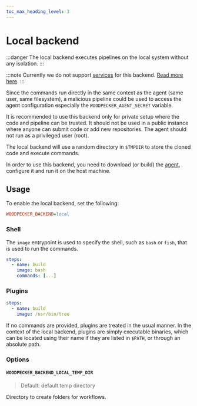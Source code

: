 ```yaml
---
toc_max_heading_level: 3
---
```


# Local backend

:::danger
The local backend executes pipelines on the local system without any isolation.
:::

:::note
Currently we do not support [services](../../usage/60-services.d) for this backend.
[Read more here](https://github.com/woodpecker-ci/woodpecker/issues/3095).
:::

Since the commands run directly in the same context as the agent (same user, same
filesystem), a malicious pipeline could be used to access the agent
configuration especially the `WOODPECKER_AGENT_SECRET` variable.

It is recommended to use this backend only for private setup where the code and
pipeline can be trusted. It should not be used in a public instance where
anyone can submit code or add new repositories. The agent should not run as a privileged user (root).

The local backend will use a random directory in `$TMPDIR` to store the cloned
code and execute commands.

In order to use this backend, you need to download (or build) the
[agent](https://github.com/woodpecker-ci/woodpecker/releases/latest), configure it and run it on the host machine.

## Usage

To enable the local backend, set the following:

```ini
WOODPECKER_BACKEND=local
```

### Shell

The `image` entrypoint is used to specify the shell, such as `bash` or `fish`, that is
used to run the commands.

```yaml title=".woodpecker.yaml"
steps:
  - name: build
    image: bash
    commands: [...]
```

### Plugins

```yaml
steps:
  - name: build
    image: /usr/bin/tree
```

If no commands are provided, plugins are treated in the usual manner.
In the context of the local backend, plugins are simply executable binaries, which can be located using their name if they are listed in `$PATH`, or through an absolute path.

### Options

#### `WOODPECKER_BACKEND_LOCAL_TEMP_DIR`

> Default: default temp directory

Directory to create folders for workflows.
